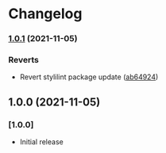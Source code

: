# Changelog

### [1.0.1](https://github.com/AleksBeliun/novo-lib/compare/v1.0.0...v1.0.1) (2021-11-05)


### Reverts

* Revert stylilint package update ([ab64924](https://github.com/AleksBeliun/novo-lib/commit/ab6492460fd7ef601d50f4992347a9b85ce3505f))

## 1.0.0 (2021-11-05)

### [1.0.0]

- Initial release
